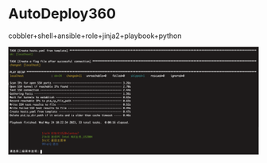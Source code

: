 # AutoDeploy360
cobbler+shell+ansible+role+jinja2+playbook+python

![Alt text](./images/WechatIMG3601.png)
